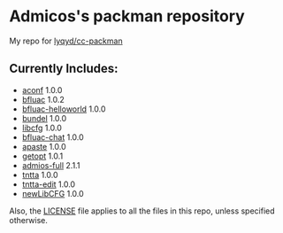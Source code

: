 # Admicos's packman repository
My repo for [lyqyd/cc-packman](https://github.com/lyqyd/cc-packman)

## Currently Includes:
* [aconf](http://www.computercraft.info/forums2/index.php?/topic/25456-libcfg-a-basic-configuration-api/) 1.0.0
* [bfluac](http://www.computercraft.info/forums2/index.php?/topic/27197-bfluac-convert-brainfuck-programs-to-lua/) 1.0.2
* [bfluac-helloworld](http://www.computercraft.info/forums2/index.php?/topic/27197-bfluac-convert-brainfuck-programs-to-lua/) 1.0.0
* [bundel](http://www.computercraft.info/forums2/index.php?/topic/26350-bundel-a-program-to-bundle-multiple-files-to-one-self-extracting-program) 1.0.0
* [libcfg](http://www.computercraft.info/forums2/index.php?/topic/25456-libcfg-a-basic-configuration-api/) 1.0.0
* [bfluac-chat](http://www.computercraft.info/forums2/index.php?/topic/27197-bfluac-convert-brainfuck-programs-to-lua/) 1.0.0
* [apaste](http://46.101.102.147:5000/) 1.0.0
* [getopt](http://www.computercraft.info/forums2/index.php?/topic/27355-getopt-easy-option-parsing/) 1.0.1
* [admios-full](http://www.computercraft.info/forums2/index.php?/topic/25411-admios-rw/) 2.1.1
* [tntta](http://www.computercraft.info/forums2/index.php?/topic/25411-admios-rw/) 1.0.0
* [tntta-edit](http://www.computercraft.info/forums2/index.php?/topic/25411-admios-rw/) 1.0.0
* [newLibCFG](http://www.computercraft.info/forums2/index.php?/topic/27494-newlibcfg-basic-configuration-api/) 1.0.0

Also, the [LICENSE](/LICENSE) file applies to all the files in this repo, unless specified otherwise.
